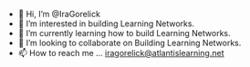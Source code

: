 - 👋 Hi, I’m @IraGorelick
- 👀 I’m interested in building Learning Networks.
- 🌱 I’m currently learning how to build Learning Networks.
- 💞️ I’m looking to collaborate on Building Learning Networks.
- 📫 How to reach me ... iragorelick@atlantislearning.net

<!---
IraGorelick/IraGorelick is a ✨ special ✨ repository because its `README.md` (this file) appears on your GitHub profile.
You can click the Preview link to take a look at your changes.
--->
